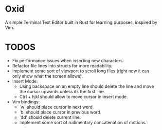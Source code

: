 # Oxid

A simple Terminal Text Editor built in Rust for learning purposes, inspired by Vim.

# TODOS
- Fix performance issues when inserting new characters.
- Refactor file lines into structs for more readability.
- Implement some sort of viewport to scroll long files (right now it can only show what the screen allows).
- Insert Mode:
    * Using backspace on an empty line should delete the line and move the cursor upwards unless its the first line.
    * Ctrl + hjkl should allow to move cursor in insert mode.
- Vim bindings:
    * 'w' should place cursor in next word.
    * 'b' should place cursor in previous word.
    * 'dd' should delete current line.
    * Implement some sort of rudimentary concatenation of motions.
